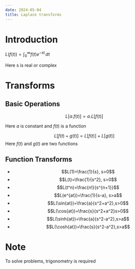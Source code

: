 ```yaml
---
date: 2024-05-04
title: Laplace transforms
---
```

# Introduction
$L(f(t))=\int_{0}^{\infty}f(t)e^{-\text{st}}\,dt$ 

Here $\text{s}$ is real or complex

# Transforms
## Basic Operations
$$L[a.f(t)]=a.L[f(t)]$$

Here $a$ is constant and $f(t)$ is a function

$$L[f(t)+g(t)]=L[f(t)]+L[g(t)]$$ Here $f(t)$ and $g(t)$ are two functions
## Function Transforms
- $$L(1)=\frac{1}{s}, s>0$$
- $$L(t)=\frac{1}{s^2}, s>0$$
- $$L(t^n)=\frac{n!}{s^{n+1}}$$
- $$L(e^{at})=\frac{1}{s-a}, s>a$$
- $$L(\sin{at})=\frac{a}{s^2+a^2},s>0$$
- $$L(\cos{at})=\frac{s}{s^2+a^2}s>0$$
- $$L(\sinh{at})=\frac{a}{s^2-a^2},s>a$$
- $$L(\cosh{at})=\frac{s}{s^2-a^2},s>a$$
# Note
To solve problems, trigonometry is required
